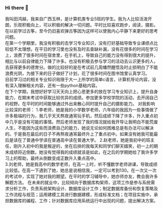 ### Hi there 👋

我叫田鸿越，我来自广西玉林，是计算机类专业5班的学生。我为人比较活泼开朗，乐观积极向上，可以积极的解决一切问题。平时比较喜欢跑步，阅读，摄影。在以前学过古筝，至今仍旧喜欢弹古筝因为这样可以使我内心平静下来更好的思考问题。	
在第一个学期里，我没有积极的去学习专业知识，没有打好基础导致专业课绩点比较低不太理想。在平日的学习里也没有及时去查缺补漏，没有花很多的时间在学习上，浪费了很多时间在宿舍里，在手机上，导致自己的能力没有得到很大的提升，相比与以前自律能力下降了许多。也没有积极去参与学习的活动去认识更多的人，去获得更多的德育分。做的比较好的是在考试前几周幡然醒悟及时止损明白了不能浪费光阴，为接下来的日子做好了计划，花了很多时间在图书馆里认真学习。	
目前学习过的相关专业知识局限于大一上所学的简单c语言，计算机导论内容，没有深入理解相关内容，还有一些python基础内容。	
在下个学期，我想好好学习天天向上把心思更多的放在学习专业知识上，提升自身能力，在期末考试中获取比较优异的成绩。参加更多学校学院的活动，去开阔自己的视野。在平时的时间能够通过外出来散心同时提升自己的摄影能力。	
对我影响比较深的老师：	
1.李老师，她是我的小学数学老师，六年级的我因为一些事情做了许多极端的行为，我几乎天天熬夜通宵玩手机，然后成绩下降了许多，升入重点初中几乎是没有可能的事情。然后老师发现了我的情况就给我开导让我明白不能荒废人生，不能因为这些而浪费自己的能力，她说无论如何困难总是有办法可以解决的。于是我在最后的日子不再熬夜通宵最终升上了重点初中。如果没有她我可能最后是读在了普通中学读在普通高中读在普通大学。	
2.赵老师，她是我初中的班主任，刚升入初中的我是叛逆的，坐在后排的我每天和同学们聊天嬉笑，初一上的期末成绩将近倒数。她没有觉得我的成绩就该是如此，在之后的学期她给了我许多学习上的帮助，最终从倒数变成正数升入重点高中。	
3.刘老师，她是我高中的数学老师，在高一上时，听不懂数学老师讲课，导致成绩比较低。在高一下遇到了她，她总是说相信我，一定可以考到130。在一次又一次的考试中，实现了她对我的期望。在平时的学习辅导中，她亦师亦友，教会我许多解题方法。	
在未来的就业中，比较倾向于数据库构架师，这项工作是参与系统需求分析工作，负责系统架构设计、数据库设计工作；制定数据库备份和恢复策略及工作流程与规范；运用建模工具进行数据建模，形成标准文档；在项目实施中，承担数据库的编程、工作；针对数据库应用系统运行中出现的问题，提出解决方案。
